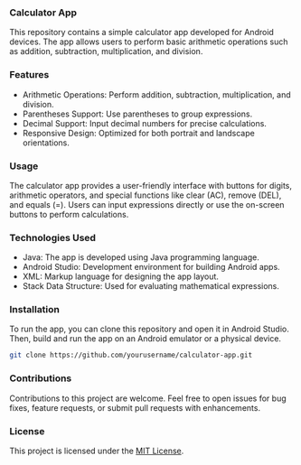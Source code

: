 ### Calculator App

This repository contains a simple calculator app developed for Android devices. The app allows users to perform basic arithmetic operations such as addition, subtraction, multiplication, and division.

### Features

- Arithmetic Operations: Perform addition, subtraction, multiplication, and division.
- Parentheses Support: Use parentheses to group expressions.
- Decimal Support: Input decimal numbers for precise calculations.
- Responsive Design: Optimized for both portrait and landscape orientations.

### Usage

The calculator app provides a user-friendly interface with buttons for digits, arithmetic operators, and special functions like clear (AC), remove (DEL), and equals (=). Users can input expressions directly or use the on-screen buttons to perform calculations.

### Technologies Used

- Java: The app is developed using Java programming language.
- Android Studio: Development environment for building Android apps.
- XML: Markup language for designing the app layout.
- Stack Data Structure: Used for evaluating mathematical expressions.

### Installation

To run the app, you can clone this repository and open it in Android Studio. Then, build and run the app on an Android emulator or a physical device.

```bash
git clone https://github.com/yourusername/calculator-app.git
```

### Contributions

Contributions to this project are welcome. Feel free to open issues for bug fixes, feature requests, or submit pull requests with enhancements.

### License

This project is licensed under the [MIT License](LICENSE).
